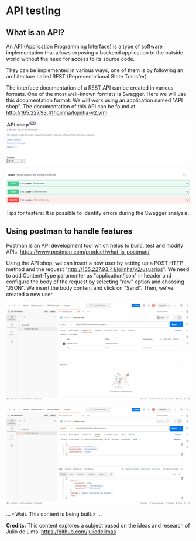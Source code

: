 # API testing

## What is an API?
An API (Application Programming Interface) is a type of software implementation that allows exposing a backend application to the outside world without the need for access to its source code.

They can be implemented in various ways, one of them is by following an architecture called REST (Representational State Transfer).

The interface documentation of a REST API can be created in various formats. One of the most well-known formats is Swagger. Here we will use this documentation format. We will work using an application named "API shop". The documentation of this API can be found at http://165.227.93.41/lojinha/lojinha-v2.yml

![Swagger](images/swagger.PNG)

Tips for testers: It is possible to identify errors during the Swagger analysis.

## Using postman to handle features

Postman is an API development tool which helps to build, test and modify APIs. https://www.postman.com/product/what-is-postman/

Using the API shop, we can insert a new user by setting up a POST HTTP method and the request "http://165.227.93.41/lojinha/v2/usuarios". We need to add Content-Type paramenter as "application/json" in header and configure the body of the request by selecting "raw" option and choosing "JSON". We insert the body content and click on "Send". Then, we've created a new user.

![Swagger](images/postman1.PNG)

![Swagger](images/postman2.PNG)

...
<Wait. This content is being built.>
...

**Credits:** This content explores a subject based on the ideas and research of Julio de Lima. https://github.com/juliodelimas
